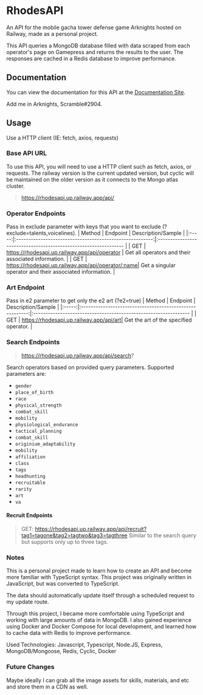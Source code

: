 # RhodesAPI

An API for the mobile gacha tower defense game Arknights hosted on Railway, made as a personal project.

This API queries a MongoDB database filled with data scraped from each operator's page on Gamepress and returns the results to the user. The responses are cached in a Redis database to improve performance.

## Documentation
You can view the documentation for this API at the [Documentation Site](https://rhodesapi.vercel.app/).

Add me in Arknights, Scramble#2904.

## Usage
Use a HTTP client (IE: fetch, axios, requests)

### Base API URL
To use this API, you will need to use a HTTP client such as fetch, axios, or requests. The railway version is the current updated version, but cyclic will be maintained on the older version as it connects to the Mongo atlas cluster.
>https://rhodesapi.up.railway.app/api/

### Operator Endpoints
Pass in exclude parameter with keys that you want to exclude (?exclude=talents,voicelines).
| Method  | Endpoint                                                  | Description/Sample                                            |
|:-----:|:--------------------------------------------------------:|:---------------------------------------------------------------- |
| GET   | https://rhodesapi.up.railway.app/api/operator      | Get all operators and their associated information.               |
| GET   | https://rhodesapi.up.railway.app/api/operator/:name| Get a singular operator and their associated information.        |

### Art Endpoint
Pass in e2 parameter to get only the e2 art (?e2=true)
| Method  | Endpoint                                                  | Description/Sample                                            |
|:-----:|:--------------------------------------------------------:|:---------------------------------------------------------------- |
| GET   | https://rhodesapi.up.railway.app/api/art| Get the art of the specified operator.      |

### Search Endpoints
>https://rhodesapi.up.railway.app/api/search?

Search operators based on provided query parameters. Supported parameters are:
- `gender`
- `place_of_birth`
- `race`
- `physical_strength`
- `combat_skill`
- `mobility`
- `physiological_endurance`
- `tactical_planning`
- `combat_skill`
- `originium_adaptability`
- `mobility`
- `affiliation`
- `class`
- `tags`
- `headhunting`
- `recruitable`
- `rarity`
- `art`
- `va`

#### Recruit Endpoints
>GET: https://rhodesapi.up.railway.app/api/recruit?tag1=tagone&tag2=tagtwo&tag3=tagthree
Similar to the search query but supports only up to three tags.

### Notes
This is a personal project made to learn how to create an API and become more familiar with TypeScript syntax. This project was originally written in JavaScript, but was converted to TypeScript.

The data should automatically update itself through a scheduled request to my update route.

Through this project, I became more comfortable using TypeScript and working with large amounts of data in MongoDB. I also gained experience using Docker and Docker Compose for local development, and learned how to cache data with Redis to improve performance.

Used Technologies: Javascript, Typescript, Node.JS, Express, MongoDB/Mongoose, Redis, Cyclic, Docker

### Future Changes
Maybe ideally I can grab all the image assets for skills, materials, and etc and store them in a CDN as well.
